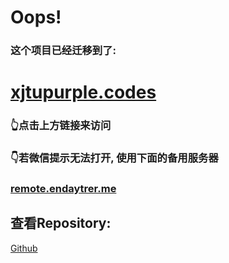 # Oops!

### 这个项目已经迁移到了:
# [xjtupurple.codes](https://xjtupurple.codes)
### 👆点击上方链接来访问
### 👇若微信提示无法打开, 使用下面的备用服务器
### [remote.endaytrer.me](http://remote.endaytrer.me)

## 查看Repository:
[Github](https://github.com/endaytrer/xjtupurple)
